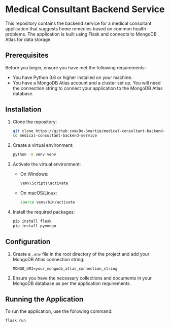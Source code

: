# Medical Consultant Backend Service

This repository contains the backend service for a medical consultant application that suggests home remedies based on common health problems. The application is built using Flask and connects to MongoDB Atlas for data storage.

## Prerequisites

Before you begin, ensure you have met the following requirements:
- You have Python 3.6 or higher installed on your machine.
- You have a MongoDB Atlas account and a cluster set up. You will need the connection string to connect your application to the MongoDB Atlas database.

## Installation

1. Clone the repository:

    ```bash
    git clone https://github.com/Do-Smartie/medical-consultant-backend-service.git
    cd medical-consultant-backend-service
    ```

2. Create a virtual environment:

    ```bash
    python -m venv venv
    ```

3. Activate the virtual environment:

    - On Windows:

        ```bash
        venv\Scripts\activate
        ```

    - On macOS/Linux:

        ```bash
        source venv/bin/activate
        ```

4. Install the required packages:

    ```bash
    pip install flask
    pip install pymongo
    ```

## Configuration

1. Create a `.env` file in the root directory of the project and add your MongoDB Atlas connection string:

    ```plaintext
    MONGO_URI=your_mongodb_atlas_connection_string
    ```

2. Ensure you have the necessary collections and documents in your MongoDB database as per the application requirements.

## Running the Application

To run the application, use the following command:

```bash
flask run

